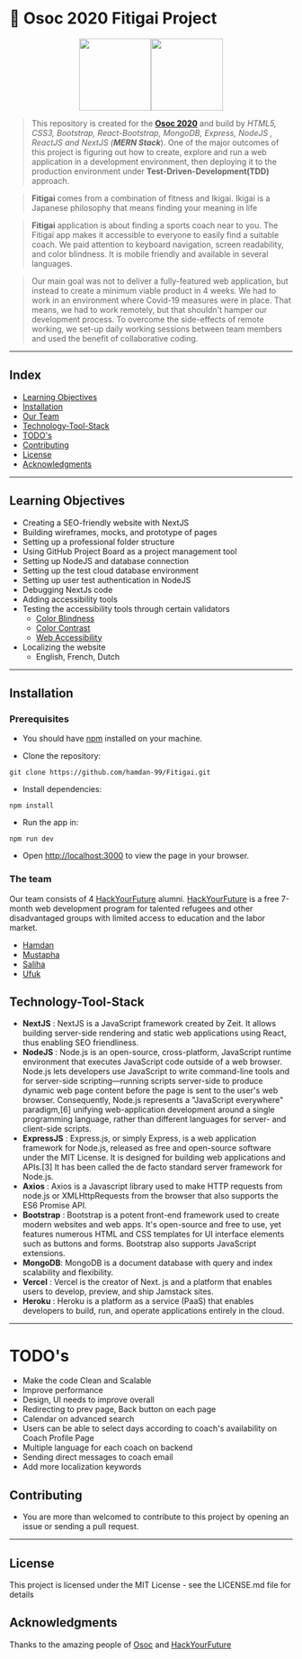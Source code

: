 # :football: Osoc 2020 Fitigai Project

<p align="center"><img src="https://hackyourfuture.be/img/hyflbe.jpg" width="128"><img src="https://github.com/oSoc19/website/blob/master/img/logo/logo-osoc-color.svg" width="128"></p>

>This repository is created for the **[Osoc 2020](https://summerofcode.be/)**  and build by *HTML5, CSS3, Bootstrap, React-Bootstrap, MongoDB, Express, NodeJS , ReactJS and NextJS (**MERN Stack***).
One of the major outcomes of this project is figuring out how to create, explore and run a web application in a development environment, then deploying it to the production environment under **Test-Driven-Development(TDD)** approach. 

>**Fitigai** comes from a combination of fitness and Ikigai. Ikigai is a Japanese philosophy that means finding your meaning in life 

> **Fitigai** application is about finding a sports coach near to you. The Fitigaï app makes it accessible to everyone to easily find a suitable coach. We paid attention to keyboard navigation, screen readability, and color blindness. It is mobile friendly and available in several languages. 

>Our main goal was not to deliver a fully-featured web application, but instead to create a minimum viable product in 4 weeks. We had to work in an environment where Covid-19 measures were in place. That means, we had to work remotely, but that shouldn't hamper our development process. To overcome the side-effects of remote working, we set-up daily working sessions between team members and used the benefit of collaborative coding.  
  
---
## Index
* [Learning Objectives](#learning-objectives-and-supported-skills)
* [Installation](#installation)
* [Our Team](#the-team)
* [Technology-Tool-Stack](#technology-tool-stack)
* [TODO's](#todos)
* [Contributing](#contributing)
* [License](#credits)
* [Acknowledgments](#acknowledgments)


---

## Learning Objectives
* Creating a SEO-friendly website with NextJS
* Building wireframes, mocks, and prototype of pages
* Setting up a professional folder structure
* Using GitHub Project Board as a project management tool
* Setting up NodeJS and database connection
* Setting up the test cloud database environment
* Setting up user test authentication in NodeJS
* Debugging NextJs code
* Adding accessibility tools
* Testing the accessibility tools through certain validators
  * [Color Blindness](https://www.toptotal.com/designers/colorfilter)
  * [Color Contrast](https://www.color.a11y.com/Contrast/)
  * [Web Accessibility](https://www.webaccessibility.com/)
* Localizing the website
  * English, French, Dutch

---


## Installation

### Prerequisites

* You should have [npm](https://www.npmjs.com/get-npm) installed on your machine. 

* Clone the repository:
```
git clone https://github.com/hamdan-99/Fitigai.git
```

* Install dependencies:
```
npm install
```
* Run the app in:
```
npm run dev
```
* Open [http://localhost:3000](http://localhost:3000) to view the page in your browser.


### The team

Our team consists of 4 [HackYourFuture](https://hackyourfuture.be/) alumni.
[HackYourFuture](https://hackyourfuture.be/) is a free 7-month web development program for talented refugees and other disadvantaged groups with limited access to education and the labor market.

* [Hamdan](https://github.com/hamdan-99)
* [Mustapha](https://github.com/maflooty)
* [Saliha](https://github.com/saliha54)
* [Ufuk](https://github.com/u-uysal)
  


## Technology-Tool-Stack
- **NextJS** : NextJS is a JavaScript framework created by Zeit. It allows building server-side rendering and static web applications using React, thus enabling SEO friendliness.
- **NodeJS** : Node.js is an open-source, cross-platform, JavaScript runtime environment that executes JavaScript code outside of a web browser. Node.js lets developers use JavaScript to write command-line tools and for server-side scripting—running scripts server-side to produce dynamic web page content before the page is sent to the user's web browser. Consequently, Node.js represents a "JavaScript everywhere" paradigm,[6] unifying web-application development around a single programming language, rather than different languages for server- and client-side scripts.
- **ExpressJS** : Express.js, or simply Express, is a web application framework for Node.js, released as free and open-source software under the MIT License. It is designed for building web applications and APIs.[3] It has been called the de facto standard server framework for Node.js.
- **Axios** : Axios is a Javascript library used to make HTTP requests from node.js or XMLHttpRequests from the browser that also supports the ES6 Promise API. 
- **Bootstrap** : Bootstrap is a potent front-end framework used to create modern websites and web apps. It's open-source and free to use, yet features numerous HTML and CSS templates for UI interface elements such as buttons and forms. Bootstrap also supports JavaScript extensions.
- **MongoDB**: MongoDB is a document database with query and index scalability and flexibility.
- **Vercel** : Vercel is the creator of Next. js and a platform that enables users to develop, preview, and ship Jamstack sites.
- **Heroku** : Heroku is a platform as a service (PaaS) that enables developers to build, run, and operate applications entirely in the cloud.
---

# TODO's
* Make the code Clean and Scalable 
* Improve performance
* Design, UI needs to improve overall
* Redirecting to prev page, Back button on each page
* Calendar on advanced search
* Users can be able to select days according to coach's availability on Coach Profile Page
* Multiple language for each coach on backend
* Sending direct messages to coach email
* Add more localization keywords

## Contributing
   - You are more than welcomed to contribute to this project by opening an issue or sending a pull request.
---
## License

This project is licensed under the MIT License - see the LICENSE.md file for details

## Acknowledgments

Thanks to the amazing people of [Osoc](https://summerofcode.be/) and [HackYourFuture](https://hackyourfuture.be/)

